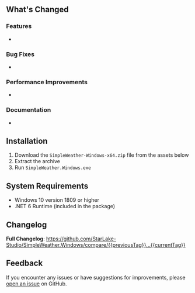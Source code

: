 ## What's Changed

### Features
* 

### Bug Fixes
* 

### Performance Improvements
* 

### Documentation
* 

## Installation

1. Download the `SimpleWeather-Windows-x64.zip` file from the assets below
2. Extract the archive
3. Run `SimpleWeather.Windows.exe`

## System Requirements

* Windows 10 version 1809 or higher
* .NET 6 Runtime (included in the package)

## Changelog

**Full Changelog**: https://github.com/StarLake-Studio/SimpleWeather.Windows/compare/{{previousTag}}...{{currentTag}}

## Feedback

If you encounter any issues or have suggestions for improvements, please [open an issue](https://github.com/StarLake-Studio/SimpleWeather.Windows/issues) on GitHub.